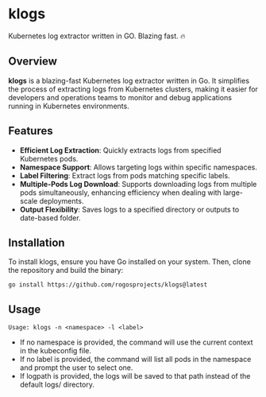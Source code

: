 # klogs

Kubernetes log extractor written in GO. Blazing fast. 🔥

## Overview

**klogs** is a blazing-fast Kubernetes log extractor written in Go. It simplifies the process of extracting logs from Kubernetes clusters, making it easier for developers and operations teams to monitor and debug applications running in Kubernetes environments.

## Features

- **Efficient Log Extraction**: Quickly extracts logs from specified Kubernetes pods.
- **Namespace Support**: Allows targeting logs within specific namespaces.
- **Label Filtering**: Extract logs from pods matching specific labels.
- **Multiple-Pods Log Download**: Supports downloading logs from multiple pods simultaneously, enhancing efficiency when dealing with large-scale deployments.
- **Output Flexibility**: Saves logs to a specified directory or outputs to date-based folder.

## Installation

To install klogs, ensure you have Go installed on your system. Then, clone the repository and build the binary:

```
go install https://github.com/rogosprojects/klogs@latest
```

## Usage

`Usage: klogs -n <namespace> -l <label>`

* If no namespace is provided, the command will use the current context in the kubeconfig file.
* If no label is provided, the command will list all pods in the namespace and prompt the user to select one.
* If logpath is provided, the logs will be saved to that path instead of the default logs/ directory.
